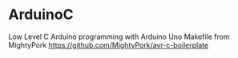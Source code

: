 # ArduinoC
Low Level C Arduino programming with Arduino Uno
Makefile from MightyPork https://github.com/MightyPork/avr-c-boilerplate

